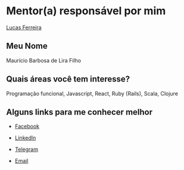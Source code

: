 # Mentor(a) responsável por mim

[Lucas Ferreira](/perfis/mentores/lucas_ferreira.md)

## Meu Nome

Maurício Barbosa de Lira Filho

## Quais áreas você tem interesse?

Programação funcional, Javascript, React, Ruby (Rails), Scala, Clojure

## Alguns links para me conhecer melhor

- [Facebook](https://fb.com/deliramauricio)

- [LinkedIn](https://www.linkedin.com/in/mauriciodelira/)

- [Telegram](https://telegram.me/mauriciodelira)

- [Email](mailto:mauriciodlira@gmail.com)